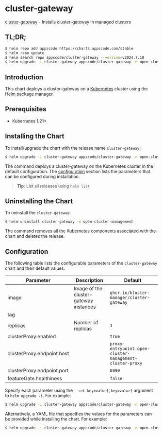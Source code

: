 # cluster-gateway

[cluster-gateway](https://github.com/kluster-manager/cluster-gateway) - Installs cluster-gateway in managed clusters

## TL;DR;

```bash
$ helm repo add appscode https://charts.appscode.com/stable
$ helm repo update
$ helm search repo appscode/cluster-gateway --version=v2024.7.10
$ helm upgrade -i cluster-gateway appscode/cluster-gateway -n open-cluster-management --create-namespace --version=v2024.7.10
```

## Introduction

This chart deploys a cluster-gateway on a [Kubernetes](http://kubernetes.io) cluster using the [Helm](https://helm.sh) package manager.

## Prerequisites

- Kubernetes 1.21+

## Installing the Chart

To install/upgrade the chart with the release name `cluster-gateway`:

```bash
$ helm upgrade -i cluster-gateway appscode/cluster-gateway -n open-cluster-management --create-namespace --version=v2024.7.10
```

The command deploys a cluster-gateway on the Kubernetes cluster in the default configuration. The [configuration](#configuration) section lists the parameters that can be configured during installation.

> **Tip**: List all releases using `helm list`

## Uninstalling the Chart

To uninstall the `cluster-gateway`:

```bash
$ helm uninstall cluster-gateway -n open-cluster-management
```

The command removes all the Kubernetes components associated with the chart and deletes the release.

## Configuration

The following table lists the configurable parameters of the `cluster-gateway` chart and their default values.

|         Parameter          |              Description               |                               Default                               |
|----------------------------|----------------------------------------|---------------------------------------------------------------------|
| image                      | Image of the cluster-gateway instances | <code>ghcr.io/kluster-manager/cluster-gateway</code>                |
| tag                        |                                        | <code></code>                                                       |
| replicas                   | Number of replicas                     | <code>1</code>                                                      |
| clusterProxy.enabled       |                                        | <code>true</code>                                                   |
| clusterProxy.endpoint.host |                                        | <code>proxy-entrypoint.open-cluster-management-cluster-proxy</code> |
| clusterProxy.endpoint.port |                                        | <code>8090</code>                                                   |
| featureGate.healthiness    |                                        | <code>false</code>                                                  |


Specify each parameter using the `--set key=value[,key=value]` argument to `helm upgrade -i`. For example:

```bash
$ helm upgrade -i cluster-gateway appscode/cluster-gateway -n open-cluster-management --create-namespace --version=v2024.7.10 --set image=ghcr.io/kluster-manager/cluster-gateway
```

Alternatively, a YAML file that specifies the values for the parameters can be provided while
installing the chart. For example:

```bash
$ helm upgrade -i cluster-gateway appscode/cluster-gateway -n open-cluster-management --create-namespace --version=v2024.7.10 --values values.yaml
```
